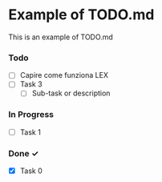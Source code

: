 # Example of TODO.md

This is an example of TODO.md

### Todo

- [ ] Capire come funziona LEX
- [ ] Task 3
  - [ ] Sub-task or description

### In Progress

- [ ] Task 1

### Done ✓

- [x] Task 0